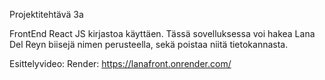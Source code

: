 Projektitehtävä 3a

FrontEnd React JS kirjastoa käyttäen.
Tässä sovelluksessa voi hakea Lana Del Reyn biisejä nimen perusteella, sekä poistaa niitä tietokannasta.


Esittelyvideo:
Render: https://lanafront.onrender.com/
